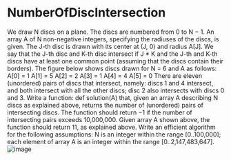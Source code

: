 # NumberOfDiscIntersection
We draw N discs on a plane. The discs are numbered from 0 to N − 1. An array A of N non-negative integers, specifying the radiuses of the discs, is given. The J-th disc is drawn with its center at (J, 0) and radius A[J].
We say that the J-th disc and K-th disc intersect if J ≠ K and the J-th and K-th discs have at least one common point (assuming that the discs contain their borders).
The figure below shows discs drawn for N = 6 and A as follows:
  A[0] = 1
  A[1] = 5
  A[2] = 2
  A[3] = 1
  A[4] = 4
  A[5] = 0
There are eleven (unordered) pairs of discs that intersect, namely:
discs 1 and 4 intersect, and both intersect with all the other discs;
disc 2 also intersects with discs 0 and 3.
Write a function:
def solution(A)
that, given an array A describing N discs as explained above, returns the number of (unordered) pairs of intersecting discs. The function should return −1 if the number of intersecting pairs exceeds 10,000,000.
Given array A shown above, the function should return 11, as explained above.
Write an efficient algorithm for the following assumptions:
N is an integer within the range [0..100,000];
each element of array A is an integer within the range [0..2,147,483,647].
![image](https://user-images.githubusercontent.com/25611038/202316389-c04ef2ed-aae3-4d00-b41f-56ee3604a58f.png)
